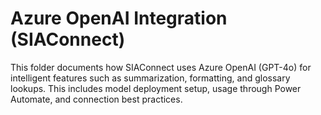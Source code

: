 # Azure OpenAI Integration (SIAConnect)

This folder documents how SIAConnect uses Azure OpenAI (GPT-4o) for intelligent features such as summarization, formatting, and glossary lookups. This includes model deployment setup, usage through Power Automate, and connection best practices.
